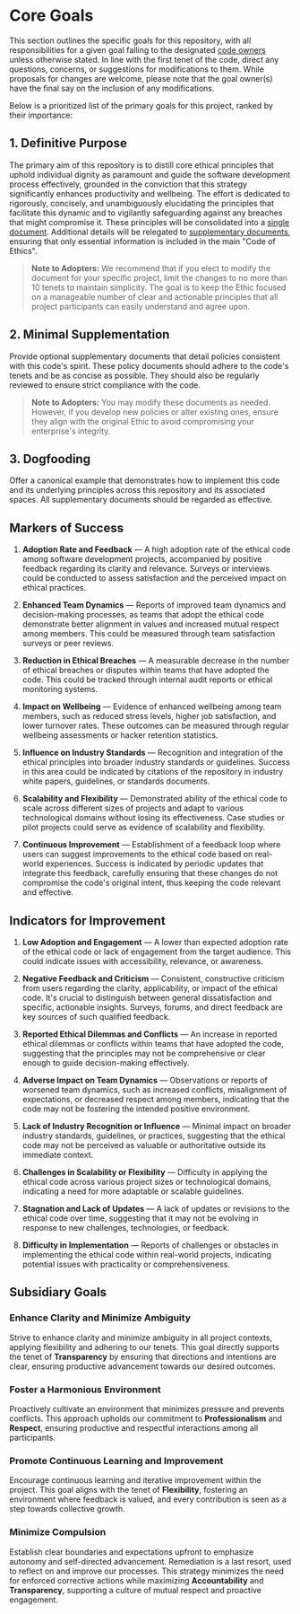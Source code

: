 # Core Goals

This section outlines the specific goals for this repository, with all responsibilities for a given goal falling to the designated [code owners](./CODEOWNERS) unless otherwise stated. In line with the first tenet of the code, direct any questions, concerns, or suggestions for modifications to them. While proposals for changes are welcome, please note that the goal owner(s) have the final say on the inclusion of any modifications.

Below is a prioritized list of the primary goals for this project, ranked by their importance:

## 1. Definitive Purpose

The primary aim of this repository is to distill core ethical principles that uphold individual dignity as paramount and guide the software development process effectively, grounded in the conviction that this strategy significantly enhances productivity and wellbeing. The effort is dedicated to rigorously, concisely, and unambiguously elucidating the principles that facilitate this dynamic and to vigilantly safeguarding against any breaches that might compromise it. These principles will be consolidated into a [single document](/CoE.md). Additional details will be relegated to [supplementary documents](#2-minimal-supplementation), ensuring that only essential information is included in the main "Code of Ethics".

   > **Note to Adopters:** We recommend that if you elect to modify the document for your specific project, limit the changes to no more than 10 tenets to maintain simplicity. The goal is to keep the Ethic focused on a manageable number of clear and actionable principles that all project participants can easily understand and agree upon.

## 2. Minimal Supplementation

   Provide optional supplementary documents that detail policies consistent with this code's spirit. These policy documents should adhere to the code's tenets and be as concise as possible. They should also be regularly reviewed to ensure strict compliance with the code.

   > **Note to Adopters:** You may modify these documents as needed. However, if you develop new policies or alter existing ones, ensure they align with the original Ethic to avoid compromising your enterprise's integrity.

## 3. Dogfooding

   Offer a canonical example that demonstrates how to implement this code and its underlying principles across this repository and its associated spaces. All supplementary documents should be regarded as effective.

## Markers of Success

1. **Adoption Rate and Feedback** —
   A high adoption rate of the ethical code among software development projects, accompanied by positive feedback regarding its clarity and relevance. Surveys or interviews could be conducted to assess satisfaction and the perceived impact on ethical practices.

2. **Enhanced Team Dynamics** —
   Reports of improved team dynamics and decision-making processes, as teams that adopt the ethical code demonstrate better alignment in values and increased mutual respect among members. This could be measured through team satisfaction surveys or peer reviews.

3. **Reduction in Ethical Breaches** —
   A measurable decrease in the number of ethical breaches or disputes within teams that have adopted the code. This could be tracked through internal audit reports or ethical monitoring systems.

4. **Impact on Wellbeing** —
   Evidence of enhanced wellbeing among team members, such as reduced stress levels, higher job satisfaction, and lower turnover rates. These outcomes can be measured through regular wellbeing assessments or hacker retention statistics.

5. **Influence on Industry Standards** —
   Recognition and integration of the ethical principles into broader industry standards or guidelines. Success in this area could be indicated by citations of the repository in industry white papers, guidelines, or standards documents.

6. **Scalability and Flexibility** —
   Demonstrated ability of the ethical code to scale across different sizes of projects and adapt to various technological domains without losing its effectiveness. Case studies or pilot projects could serve as evidence of scalability and flexibility.

7. **Continuous Improvement** —
   Establishment of a feedback loop where users can suggest improvements to the ethical code based on real-world experiences. Success is indicated by periodic updates that integrate this feedback, carefully ensuring that these changes do not compromise the code's original intent, thus keeping the code relevant and effective.

## Indicators for Improvement

1. **Low Adoption and Engagement** —
   A lower than expected adoption rate of the ethical code or lack of engagement from the target audience. This could indicate issues with accessibility, relevance, or awareness.

2. **Negative Feedback and Criticism** —
   Consistent, constructive criticism from users regarding the clarity, applicability, or impact of the ethical code. It's crucial to distinguish between general dissatisfaction and specific, actionable insights. Surveys, forums, and direct feedback are key sources of such qualified feedback.

3. **Reported Ethical Dilemmas and Conflicts** —
   An increase in reported ethical dilemmas or conflicts within teams that have adopted the code, suggesting that the principles may not be comprehensive or clear enough to guide decision-making effectively.

4. **Adverse Impact on Team Dynamics** —
   Observations or reports of worsened team dynamics, such as increased conflicts, misalignment of expectations, or decreased respect among members, indicating that the code may not be fostering the intended positive environment.

5. **Lack of Industry Recognition or Influence** —
   Minimal impact on broader industry standards, guidelines, or practices, suggesting that the ethical code may not be perceived as valuable or authoritative outside its immediate context.

6. **Challenges in Scalability or Flexibility** —
   Difficulty in applying the ethical code across various project sizes or technological domains, indicating a need for more adaptable or scalable guidelines.

7. **Stagnation and Lack of Updates** —
   A lack of updates or revisions to the ethical code over time, suggesting that it may not be evolving in response to new challenges, technologies, or feedback.

8. **Difficulty in Implementation** —
   Reports of challenges or obstacles in implementing the ethical code within real-world projects, indicating potential issues with practicality or comprehensiveness.

## Subsidiary Goals

### Enhance Clarity and Minimize Ambiguity

Strive to enhance clarity and minimize ambiguity in all project contexts, applying flexibility and adhering to our tenets. This goal directly supports the tenet of **Transparency** by ensuring that directions and intentions are clear, ensuring productive advancement towards our desired outcomes.

### Foster a Harmonious Environment

Proactively cultivate an environment that minimizes pressure and prevents conflicts. This approach upholds our commitment to **Professionalism** and **Respect**, ensuring productive and respectful interactions among all participants.

### Promote Continuous Learning and Improvement

Encourage continuous learning and iterative improvement within the project. This goal aligns with the tenet of **Flexibility**, fostering an environment where feedback is valued, and every contribution is seen as a step towards collective growth.

### Minimize Compulsion

Establish clear boundaries and expectations upfront to emphasize autonomy and self-directed advancement. Remediation is a last resort, used to reflect on and improve our processes. This strategy minimizes the need for enforced corrective actions while maximizing **Accountability** and **Transparency**, supporting a culture of mutual respect and proactive engagement.
